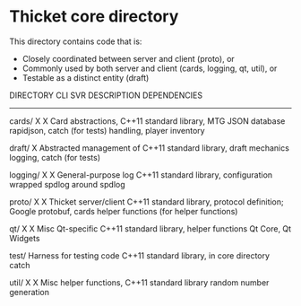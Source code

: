 Thicket core directory
======================

This directory contains code that is:

  - Closely coordinated between server and client (proto), or
  - Commonly used by both server and client (cards, logging, qt, util), or
  - Testable as a distinct entity (draft)


DIRECTORY  CLI  SVR  DESCRIPTION               DEPENDENCIES
---------  ---  ---  -----------               ------------

cards/      X    X   Card abstractions,        C++11 standard library,
                     MTG JSON database         rapidjson, catch (for tests)
                     handling, player
                     inventory

draft/           X   Abstracted management of  C++11 standard library,
                     draft mechanics           logging, catch (for tests)

logging/    X    X   General-purpose log       C++11 standard library,
                     configuration wrapped     spdlog
                     around spdlog

proto/      X    X   Thicket server/client     C++11 standard library,
                     protocol definition;      Google protobuf, cards
                     helper functions          (for helper functions)

qt/         X    X   Misc Qt-specific          C++11 standard library,
                     helper functions          Qt Core, Qt Widgets

test/                Harness for testing code  C++11 standard library,
                     in core directory         catch

util/       X    X   Misc helper functions,    C++11 standard library
                     random number generation

